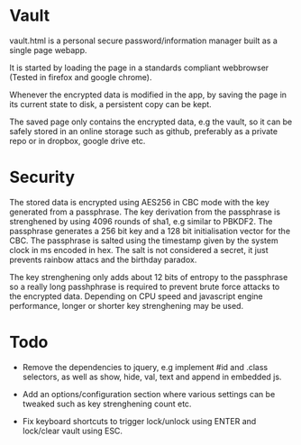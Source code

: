 Vault
=====

vault.html is a personal secure password/information manager built as a single page webapp.

It is started by loading the page in a standards compliant webbrowser (Tested in firefox and google chrome).

Whenever the encrypted data is modified in the app, by saving the page in its current state to disk, a persistent copy can be kept.

The saved page only contains the encrypted data, e.g the vault, so it can be safely stored in an online storage such as github, preferably as a private repo or in dropbox, google drive etc.

Security
========

The stored data is encrypted using AES256 in CBC mode with the key generated from a passphrase. The key derivation from the passphrase is strenghened by using 4096 rounds of sha1, e.g similar to PBKDF2. The passphrase generates a 256 bit key and a 128 bit initialisation vector for the CBC. The passphrase is salted using the timestamp given by the system clock in ms encoded in hex. The salt is not considered a secret, it just prevents rainbow attacs and the birthday paradox.

The key strenghening only adds about 12 bits of entropy to the passphrase so a really long passhphrase is required to prevent brute force attacks to the encrypted data. Depending on CPU speed and javascript engine performance, longer or shorter key strenghening may be used.

Todo
====

- Remove the dependencies to jquery, e.g implement #id and .class selectors, as well as show, hide, val, text and append in embedded js.

- Add an options/configuration section where various settings can be tweaked such as key strenghening count etc.

- Fix keyboard shortcuts to trigger lock/unlock using ENTER and lock/clear vault using ESC.